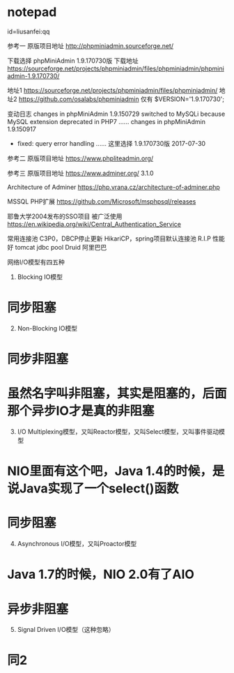 # notepad
id=liusanfei:qq

参考一
原版项目地址 http://phpminiadmin.sourceforge.net/

下载选择 phpMiniAdmin 1.9.170730版
下载地址 https://sourceforge.net/projects/phpminiadmin/files/phpminiadmin/phpminiadmin-1.9.170730/

地址1 https://sourceforge.net/projects/phpminiadmin/files/phpminiadmin/
地址2 https://github.com/osalabs/phpminiadmin    仅有 $VERSION='1.9.170730';

变动日志
changes in phpMiniAdmin 1.9.150729
switched to MySQLi because MySQL extension deprecated in PHP7
......
changes in phpMiniAdmin 1.9.150917
- fixed: query error handling
......
这里选择 1.9.170730版 2017-07-30

参考二
原版项目地址 https://www.phpliteadmin.org/

参考三
原版项目地址 https://www.adminer.org/
3.1.0

Architecture of Adminer
https://php.vrana.cz/architecture-of-adminer.php

MSSQL PHP扩展
https://github.com/Microsoft/msphpsql/releases

耶鲁大学2004发布的SSO项目 被广泛使用
https://en.wikipedia.org/wiki/Central_Authentication_Service

常用连接池
C3P0，DBCP停止更新
HikariCP，spring项目默认连接池
R.I.P 性能好
tomcat jdbc pool
Druid 阿里巴巴

网络I/O模型有四五种

1. Blocking IO模型
# 同步阻塞

2. Non-Blocking IO模型
# 同步非阻塞
# 虽然名字叫非阻塞，其实是阻塞的，后面那个异步IO才是真的非阻塞

3. I/O Multiplexing模型，又叫Reactor模型，又叫Select模型，又叫事件驱动模型
# NIO里面有这个吧，Java 1.4的时候，是说Java实现了一个select()函数
# 同步阻塞

4. Asynchronous I/O模型，又叫Proactor模型
# Java 1.7的时候，NIO 2.0有了AIO
# 异步非阻塞

5. Signal Driven I/O模型（这种忽略）
# 同2
